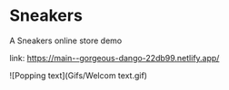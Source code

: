# Sneakers
A Sneakers online store demo

link: https://main--gorgeous-dango-22db99.netlify.app/

![Popping text](Gifs/Welcom text.gif)
